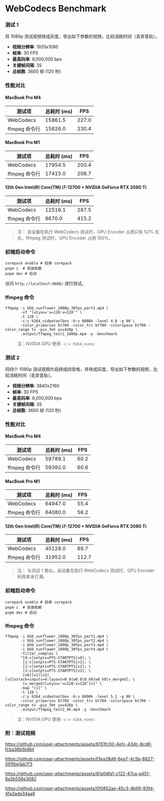 # WebCodecs Benchmark

### 测试 1

将 1080p 测试视频转成灰度，导出如下参数的视频，比较消耗时间（丢弃音轨）。

- **视频分辨率**: 1920x1080
- **帧率**: 30 FPS
- **最高码率**: 8,000,000 bps
- **关键帧间隔**: 3S
- **总帧数**: 3600 帧 (120 秒)

### 性能对比

#### MacBook Pro M4

| 测试项        | 总耗时 (ms) | FPS   |
| ------------- | ----------- | ----- |
| WebCodecs     | 15861.5     | 227.0 |
| ffmpeg 命令行 | 15626.0     | 230.4 |

#### MacBook Pro M1

| 测试项        | 总耗时 (ms) | FPS   |
| ------------- | ----------- | ----- |
| WebCodecs     | 17954.5     | 200.4 |
| ffmpeg 命令行 | 17415.0     | 206.7 |

#### 12th Gen Intel(R) Core(TM) i7-12700 + NVIDIA GeForce RTX 2080 Ti

| 测试项        | 总耗时 (ms) | FPS   |
| ------------- | ----------- | ----- |
| WebCodecs     | 12516.1     | 287.5 |
| ffmpeg 命令行 | 8670.0      | 415.2 |

> 注： 该设备在执行 WebCodecs 测试时，GPU Encoder 占用只有 52% 左右，ffmpeg 测试时，GPU Encoder 占用 100%。

### 前端启动命令

```
corepack enable # 启用 corepack
pnpm i  # 安装依赖
pnpm dev # 启动
```

访问 `http://localhost:8888/` 进行测试。

### ffmpeg 命令

```
ffmpeg -i bbb_sunflower_1080p_30fps_part1.mp4 \
       -vf "lutyuv='u=128:v=128'" \
       -t 120 \
       -c:v h264_videotoolbox -b:v 8000k -level 4.0 -g 90 \
       -color_primaries bt709 -color_trc bt709 -colorspace bt709 -color_range tv -pix_fmt yuv420p \
       .output/ffmpeg_test1_1080p.mp4 -y -benchmark
```

> 注：NVIDIA GPU 使用 `-c:v h264_nvenc`

### 测试 2

将四个 1080p 测试视频片段拼成四宫格，并转成灰度，导出如下参数的视频，比较消耗时间（丢弃音轨）。

- **视频分辨率**: 3840x2160
- **帧率**: 30 FPS
- **最高码率**: 8,000,000 bps
- **关键帧间隔**: 3S
- **总帧数**: 3600 帧 (120 秒)

### 性能对比

#### MacBook Pro M4

| 测试项        | 总耗时 (ms) | FPS  |
| ------------- | ----------- | ---- |
| WebCodecs     | 59789.1     | 60.2 |
| ffmpeg 命令行 | 59392.0     | 60.6 |

#### MacBook Pro M1

| 测试项        | 总耗时 (ms) | FPS  |
| ------------- | ----------- | ---- |
| WebCodecs     | 64947.0     | 55.4 |
| ffmpeg 命令行 | 64080.0     | 56.2 |

#### 12th Gen Intel(R) Core(TM) i7-12700 + NVIDIA GeForce RTX 2080 Ti

| 测试项        | 总耗时 (ms) | FPS   |
| ------------- | ----------- | ----- |
| WebCodecs     | 40128.0     | 89.7  |
| ffmpeg 命令行 | 31952.0     | 112.7 |

> 注： 与测试 1 类似，该设备在执行 WebCodecs 测试时，GPU Encoder 利用率未打满。

### 前端启动命令

```
corepack enable # 启用 corepack
pnpm i  # 安装依赖
pnpm dev # 启动
```

### ffmpeg 命令

```
ffmpeg -i bbb_sunflower_1080p_30fps_part1.mp4 \
       -i bbb_sunflower_1080p_30fps_part2.mp4 \
       -i bbb_sunflower_1080p_30fps_part3.mp4 \
       -i bbb_sunflower_1080p_30fps_part4.mp4 \
       -filter_complex \
       "[0:v]setpts=PTS-STARTPTS[v0]; \
        [1:v]setpts=PTS-STARTPTS[v1]; \
        [2:v]setpts=PTS-STARTPTS[v2]; \
        [3:v]setpts=PTS-STARTPTS[v3]; \
        [v0][v1][v2][v3]xstack=inputs=4:layout=0_0|w0_0|0_h0|w0_h0[v_merged]; \
        [v_merged]lutyuv='u=128:v=128'[v]" \
       -map "[v]" \
       -t 120 \
       -c:v h264_videotoolbox -b:v 8000k -level 5.1 -g 90 \
       -color_primaries bt709 -color_trc bt709 -colorspace bt709 -color_range tv -pix_fmt yuv420p \
       .output/ffmpeg_test2_4k.mp4 -y -benchmark
```

> 注：NVIDIA GPU 使用 `-c:v h264_nvenc`

### 附：测试视频

https://github.com/user-attachments/assets/6151fc00-4e1c-43dc-8cd6-fcba36b5b8bf

https://github.com/user-attachments/assets/f3ea28d6-6ee7-4c5b-8827-091fbe1ab7f3

https://github.com/user-attachments/assets/81a0dfa1-c122-47ca-a451-6a3b558e3082

https://github.com/user-attachments/assets/0f0852ae-45c3-4b99-93fd-4fa3ade34aa9
